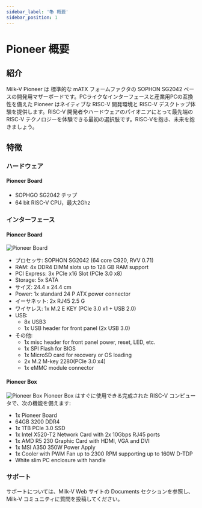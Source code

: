 ```yaml
---
sidebar_label: '📚 概要'
sidebar_position: 1
---
```


# Pioneer 概要

## 紹介

Milk-V Pioneer は 標準的な mATX フォームファクタの SOPHON SG2042 ベースの開発用マザーボードです。PCライクなインターフェースと産業用PCの互換性を備えた Pioneer はネイティブな RISC-V 開発環境と RISC-V デスクトップ体験を提供します。RISC-V 開発者やハードウェアのパイオニアにとって最先端の RISC-V テクノロジーを体験できる最初の選択肢です。RISC-Vを抱き、未来を抱きましょう。

## 特徴

### ハードウェア

#### Pioneer Board
- SOPHGO SG2042 チップ
- 64 bit RISC-V CPU，最大2Ghz



### インターフェース

#### Pioneer Board
![Pioneer Board](/docs/pioneer/pioneerboardv1.1.webp)
- プロセッサ: SOPHON SG2042 (64 core C920, RVV 0.71)
- RAM: 4x DDR4 DIMM slots up to 128 GB RAM support
- PCI Express: 3x PCIe x16 Slot (PCIe 3.0 x8)
- Storage: 5x SATA
- サイズ: 24.4 x 24.4 cm
- Power: 1x standard 24 P ATX power connector
- イーサネット: 2x RJ45 2.5 G
- ワイヤレス: 1x M.2 E KEY (PCIe 3.0 x1 + USB 2.0)
- USB:
  - 8x USB3
  - 1x USB header for front panel (2x USB 3.0)
- その他:
  - 1x misc header for front panel power, reset, LED, etc.
  - 1x SPI Flash for BIOS
  - 1x MicroSD card for recovery or OS loading
  - 2x M.2 M-key 2280(PCIe 3.0 x4)
  - 1x eMMC module connector

#### Pioneer Box
![Pioneer Box](/docs/pioneer/pioneerbox.webp)
Pioneer Box はすぐに使用できる完成された RISC-V コンピュータで、次の機能を備えます:

- 1x Pioneer Board
- 64GB 3200 DDR4 
- 1x 1TB PCIe 3.0 SSD
- 1x Intel X520-T2 Network Card with 2x 10Gbps RJ45 ports
- 1x AMD R5 230 Graphic Card with HDMI, VGA and DVI
- 1x MSI A350 350W Power Apply
- 1x Cooler with PWM Fan up to 2300 RPM supporting up to 160W D-TDP
- White slim PC enclosure with handle

### サポート
サポートについては、Milk-V Web サイトの Documents セクションを参照し、Milk-V コミュニティに質問を投稿してください。

